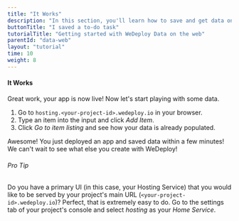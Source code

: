 ```yaml
---
title: "It Works"
description: "In this section, you'll learn how to save and get data on the web using the WeDeploy API Client."
buttonTitle: "I saved a to-do task"
tutorialTitle: "Getting started with WeDeploy Data on the web"
parentId: "data-web"
layout: "tutorial"
time: 10
weight: 8
---
```


#### It Works

Great work, your app is now live! Now let's start playing with some data.

1. Go to `hosting.<your-project-id>.wedeploy.io` in your browser.
2. Type an item into the input and click _Add Item_.
3. Click _Go to item listing_ and see how your data is already populated.

Awesome! You just deployed an app and saved data within a few minutes! We can't wait to see what else you create with WeDeploy! 


<aside>

###### <span class="icon-16-star"></span> Pro Tip

Do you have a primary UI (in this case, your Hosting Service) that you would like to be served by your project's main URL (`<your-project-id>.wedeploy.io`)? Perfect, that is extremely easy to do. Go to the settings tab of your project's console and select _hosting_ as your _Home Service_.

</aside>
